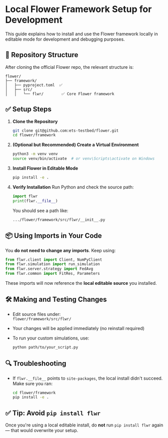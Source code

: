 # Local Flower Framework Setup for Development

This guide explains how to install and use the Flower framework locally in editable mode for development and debugging purposes.

## 📁 Repository Structure

After cloning the official Flower repo, the relevant structure is:

```
flower/
├── framework/
│   ├── pyproject.toml  ✅
│   ├── src/
│   │   └── flwr/        ✅ Core Flower framework
```

## ✅ Setup Steps

1. **Clone the Repository**
   ```bash
   git clone git@github.com:ets-testbed/flower.git
   cd flower/framework
   ```

2. **(Optional but Recommended) Create a Virtual Environment**
   ```bash
   python3 -m venv venv
   source venv/bin/activate  # or venv\Scripts\activate on Windows
   ```

3. **Install Flower in Editable Mode**
   ```bash
   pip install -e .
   ```

4. **Verify Installation**
   Run Python and check the source path:
   ```python
   import flwr
   print(flwr.__file__)
   ```
   You should see a path like:
   ```
   .../flower/framework/src/flwr/__init__.py
   ```

## 📦 Using Imports in Your Code

You **do not need to change any imports**. Keep using:

```python
from flwr.client import Client, NumPyClient
from flwr.simulation import run_simulation
from flwr.server.strategy import FedAvg
from flwr.common import FitRes, Parameters
```

These imports will now reference the **local editable source** you installed.

## 🛠️ Making and Testing Changes

- Edit source files under:  
  `flower/framework/src/flwr/`
  
- Your changes will be applied immediately (no reinstall required)

- To run your custom simulations, use:
  ```bash
  python path/to/your_script.py
  ```

## 🔍 Troubleshooting

- If `flwr.__file__` points to `site-packages`, the local install didn't succeed. Make sure you ran:
  ```bash
  cd flower/framework
  pip install -e .
  ```

## ✅ Tip: Avoid `pip install flwr`

Once you're using a local editable install, do **not** run `pip install flwr` again — that would overwrite your setup.
